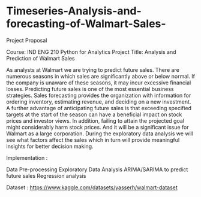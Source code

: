 # Timeseries-Analysis-and-forecasting-of-Walmart-Sales-

Project Proposal


Course: IND ENG 210 Python for Analytics
Project Title: Analysis and Prediction of Walmart Sales


As analysts at Walmart we are trying to predict future sales. There are numerous seasons in which sales are significantly above or below normal. If the company is unaware of these seasons, it may incur excessive financial losses. Predicting future sales is one of the most essential business strategies. Sales forecasting provides the organization with information for ordering inventory, estimating revenue, and deciding on a new investment. A further advantage of anticipating future sales is that exceeding specified targets at the start of the season can have a beneficial impact on stock prices and investor views. In addition, failing to attain the projected goal might considerably harm stock prices. And it will be a significant issue for Walmart as a large corporation. During the exploratory data analysis we will see what factors affect the sales which in turn will provide meaningful insights for better decision making. 

Implementation :

Data Pre-processing
Exploratory Data Analysis
ARIMA/SARIMA to predict future sales
Regression analysis 

Dataset : https://www.kaggle.com/datasets/yasserh/walmart-dataset
